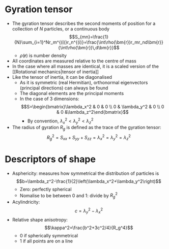 # Gyration tensor
- The gyration tensor describes the second moments of position for a collection of $N$ particles, or a continuous body 
$$S_{mn}=\frac{1}{N}\sum_{i=1}^Nr_m^{(i)}r_n^{(i)}=\frac{\int\rho(\bm{r})r_mr_nd\bm{r}}{\int\rho(\bm{r})\,d\bm{r}}$$
	- $\rho(\bm{r})$ is number density
- All coordinates are measured relative to the centre of mass
- In the case where all masses are identical, it is a scaled version of the [[Rotational mechanics|tensor of inertia]]
- Like the tensor of inertia, it can be diagonalised
	- As it is symmetric (real Hermitian), orthonormal eigenvectors (principal directions) can always be found
	- The diagonal elements are the principal moments
	- In the case of 3 dimensions:
$$S=\begin{bmatrix}\lambda_x^2 & 0 & 0 \\ 0 & \lambda_y^2 & 0 \\ 0 & 0 &\lambda_z^2\end{bmatrix}$$
		- By convention, $\lambda_x^2<\lambda_y^2<\lambda_z^2$
- The radius of gyration $R_g$ is defined as the trace of the gyration tensor:
$$R_g^2=S_{xx}+S_{yy}+S_{zz}=\lambda_x^2=\lambda_y^2=\lambda_z^2$$
# Descriptors of shape
- Asphericity: measures how symmetrical the distribution of particles is
$$b=\lambda_z^2-\frac{1}{2}\left(\lambda_x^2+\lambda_y^2\right)$$
	- Zero: perfectly spherical
	- Nomalise to be between 0 and 1: divide by $R_g^2$
- Acylindricity:
$$c=\lambda_y^2-\lambda_x^2$$
- Relative shape anisotropy:
$$\kappa^2=\frac{b^2+3c^2/4}{R_g^4}$$
	- 0 if spherically symmetrical
	- 1 if all points are on a line